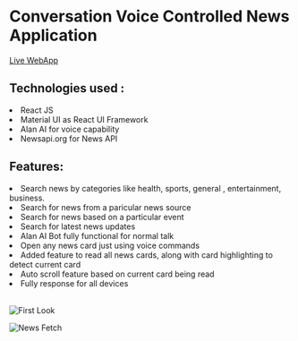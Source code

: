 <h1> Conversation Voice Controlled News Application </h1>

[Live WebApp](https://dreamy-hypatia-221ce9.netlify.app/)

<h2> Technologies used : </h2>
<li> React JS </l1>
<li> Material UI as React UI Framework</l1>
<li> Alan AI for voice capability</l1>
<li> Newsapi.org for News API</l1>

<h2> Features: </h2>
<li>Search news by categories like health, sports, general , entertainment, business. </li>
<li>Search for news from a paricular news source </li>
<li>Search for news based on a particular event</li>
<li>Search for latest news updates</li>
<li> Alan AI Bot fully functional for normal talk </li>
<li> Open any news card just using voice commands</li>
<li> Added feature to read all news cards, along with card highlighting to detect current card </li>
<li> Auto scroll feature based on current card being read </li>
<li> Fully response for all devices </li>

<br />


![First Look ](https://user-images.githubusercontent.com/45757389/124455480-444b6200-dda7-11eb-9579-45deca6ccdd8.png)

![News Fetch ](https://user-images.githubusercontent.com/45757389/124455492-47465280-dda7-11eb-8220-6f4899e5e342.png)

